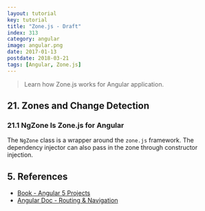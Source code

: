 ```yaml
---
layout: tutorial
key: tutorial
title: "Zone.js - Draft"
index: 313
category: angular
image: angular.png
date: 2017-01-13
postdate: 2018-03-21
tags: [Angular, Zone.js]
---
```


> Learn how Zone.js works for Angular application.

## 21. Zones and Change Detection
### 21.1 NgZone Is Zone.js for Angular
The `NgZone` class is a wrapper around the `zone.js` framework. The dependency injector can also pass in the zone through constructor injection.


## 5. References
* [Book - Angular 5 Projects](https://www.amazon.com/Angular-Projects-Learn-Single-Applications/dp/148423278X)
* [Angular Doc - Routing & Navigation](https://angular.io/guide/router)
